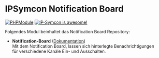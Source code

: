 # IPSymcon Notification Board

[![PHPModule](https://img.shields.io/badge/Symcon-PHPModul-red.svg)](https://www.symcon.de/service/dokumentation/entwicklerbereich/sdk-tools/sdk-php/)
[![IP-Symcon is awesome!](https://img.shields.io/badge/IP--Symcon-5.5-blue.svg)](https://www.symcon.de)

Folgendes Modul beinhaltet das Notification Board Repository:

- __Notification-Board__ ([Dokumentation](NotificationBoard))  
	Mit dem Notification Board, lassen sich hinterlegte Benachrichtigungen für verschiedene Kanäle Ein- und Ausschalten.